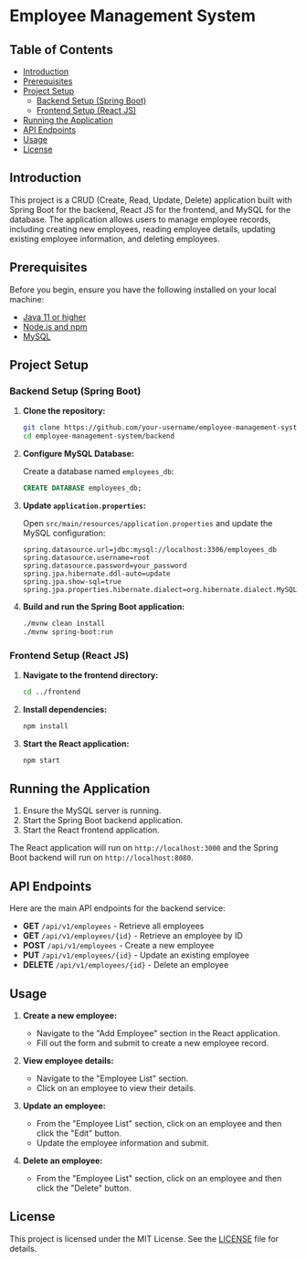 # Employee Management System

## Table of Contents

- [Introduction](#introduction)
- [Prerequisites](#prerequisites)
- [Project Setup](#project-setup)
  - [Backend Setup (Spring Boot)](#backend-setup-spring-boot)
  - [Frontend Setup (React JS)](#frontend-setup-react-js)
- [Running the Application](#running-the-application)
- [API Endpoints](#api-endpoints)
- [Usage](#usage)
- [License](#license)

## Introduction

This project is a CRUD (Create, Read, Update, Delete) application built with Spring Boot for the backend, React JS for the frontend, and MySQL for the database. The application allows users to manage employee records, including creating new employees, reading employee details, updating existing employee information, and deleting employees.

## Prerequisites

Before you begin, ensure you have the following installed on your local machine:

- [Java 11 or higher](https://www.oracle.com/java/technologies/javase-jdk11-downloads.html)
- [Node.js and npm](https://nodejs.org/)
- [MySQL](https://www.mysql.com/)

## Project Setup

### Backend Setup (Spring Boot)

1. **Clone the repository:**

    ```bash
    git clone https://github.com/your-username/employee-management-system.git
    cd employee-management-system/backend
    ```

2. **Configure MySQL Database:**

    Create a database named `employees_db`:

    ```sql
    CREATE DATABASE employees_db;
    ```

3. **Update `application.properties`:**

    Open `src/main/resources/application.properties` and update the MySQL configuration:

    ```properties
    spring.datasource.url=jdbc:mysql://localhost:3306/employees_db
    spring.datasource.username=root
    spring.datasource.password=your_password
    spring.jpa.hibernate.ddl-auto=update
    spring.jpa.show-sql=true
    spring.jpa.properties.hibernate.dialect=org.hibernate.dialect.MySQL5Dialect
    ```

4. **Build and run the Spring Boot application:**

    ```bash
    ./mvnw clean install
    ./mvnw spring-boot:run
    ```

### Frontend Setup (React JS)

1. **Navigate to the frontend directory:**

    ```bash
    cd ../frontend
    ```

2. **Install dependencies:**

    ```bash
    npm install
    ```

3. **Start the React application:**

    ```bash
    npm start
    ```

## Running the Application

1. Ensure the MySQL server is running.
2. Start the Spring Boot backend application.
3. Start the React frontend application.

The React application will run on `http://localhost:3000` and the Spring Boot backend will run on `http://localhost:8080`.

## API Endpoints

Here are the main API endpoints for the backend service:

- **GET** `/api/v1/employees` - Retrieve all employees
- **GET** `/api/v1/employees/{id}` - Retrieve an employee by ID
- **POST** `/api/v1/employees` - Create a new employee
- **PUT** `/api/v1/employees/{id}` - Update an existing employee
- **DELETE** `/api/v1/employees/{id}` - Delete an employee

## Usage

1. **Create a new employee:**
   - Navigate to the "Add Employee" section in the React application.
   - Fill out the form and submit to create a new employee record.

2. **View employee details:**
   - Navigate to the "Employee List" section.
   - Click on an employee to view their details.

3. **Update an employee:**
   - From the "Employee List" section, click on an employee and then click the "Edit" button.
   - Update the employee information and submit.

4. **Delete an employee:**
   - From the "Employee List" section, click on an employee and then click the "Delete" button.

## License

This project is licensed under the MIT License. See the [LICENSE](LICENSE) file for details.
